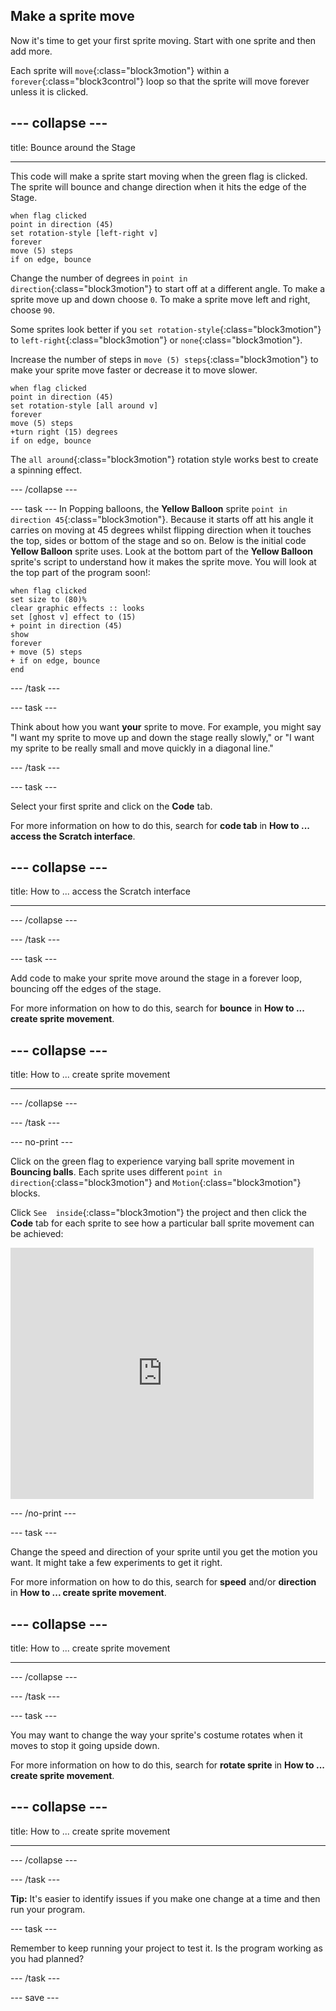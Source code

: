 ## Make a sprite move

Now it's time to get your first sprite moving. Start with one sprite and then add more. 

Each sprite will `move`{:class="block3motion"} within a `forever`{:class="block3control"} loop so that the sprite will move forever unless it is clicked.

--- collapse ---
---

title: Bounce around the Stage

---

This code will make a sprite start moving when the green flag is clicked. The sprite will bounce and change direction when it hits the edge of the Stage. 

```blocks3
when flag clicked
point in direction (45)
set rotation-style [left-right v]
forever
move (5) steps
if on edge, bounce
```

Change the number of degrees in `point in direction`{:class="block3motion"} to start off at a different angle. To make a sprite move up and down choose `0`. To make a sprite move left and right, choose `90`.

Some sprites look better if you `set rotation-style`{:class="block3motion"} to `left-right`{:class="block3motion"} or `none`{:class="block3motion"}.

Increase the number of steps in `move (5) steps`{:class="block3motion"} to make your sprite move faster or decrease it to move slower. 

```blocks3
when flag clicked
point in direction (45)
set rotation-style [all around v]
forever
move (5) steps
+turn right (15) degrees
if on edge, bounce
```

The `all around`{:class="block3motion"} rotation style works best to create a spinning effect.

--- /collapse --- 


--- task ---
In Popping balloons, the **Yellow Balloon** sprite `point in direction 45`{:class="block3motion"}. Because it starts off att his angle it carries on  moving at 45 degrees whilst flipping direction when it touches the top, sides or bottom of the stage and so on. Below is the initial code **Yellow Balloon** sprite uses. Look at the bottom part of the **Yellow Balloon** sprite's script to understand how it makes the sprite move. You will look at the top part of the program soon!:

```blocks3
when flag clicked
set size to (80)%
clear graphic effects :: looks
set [ghost v] effect to (15)
+ point in direction (45)
show
forever
+ move (5) steps
+ if on edge, bounce
end
```
--- /task ---

--- task ---

Think about how you want **your** sprite to move. For example, you might say "I want my sprite to move up and down the stage really slowly," or "I want my sprite to be really small and move quickly in a diagonal line."

--- /task ---

--- task ---

Select your first sprite and click on the **Code** tab. 

For more information on how to do this, search for **code tab** in **How to ... access the Scratch interface**.

--- collapse ---
---

title: How to ... access the Scratch interface

---
--- /collapse ---

--- /task ---

--- task ---

Add code to make your sprite move around the stage in a forever loop, bouncing off the edges of the stage.  

For more information on how to do this, search for **bounce** in **How to ... create sprite movement**.

--- collapse ---
---

title: How to ... create sprite movement

---
--- /collapse ---

--- /task ---

--- no-print ---

Click on the green flag to experience varying ball sprite movement in **Bouncing balls**. Each sprite uses different `point in direction`{:class="block3motion"} and `Motion`{:class="block3motion"} blocks. 

Click `See  inside`{:class="block3motion"} the project and then click the **Code** tab for each sprite to see how a particular ball sprite movement can be achieved:
<div class="scratch-preview">
  <iframe allowtransparency="true" width="485" height="402" src="https://scratch.mit.edu/projects/embed/425675232/?autostart=false" frameborder="0"></iframe>
</div>

--- /no-print ---


--- task ---

Change the speed and direction of your sprite until you get the motion you want. It might take a few experiments to get it right. 

For more information on how to do this, search for **speed** and/or **direction** in **How to ... create sprite movement**.

--- collapse ---
---

title: How to ... create sprite movement

---

--- /collapse ---

--- /task ---

--- task ---

You may want to change the way your sprite's costume rotates when it moves to stop it going upside down. 

For more information on how to do this, search for **rotate sprite** in **How to ... create sprite movement**.

--- collapse ---
---

title: How to ... create sprite movement

---

--- /collapse ---

--- /task ---

**Tip:** It's easier to identify issues if you make one change at a time and then run your program. 

--- task ---

Remember to keep running your project to test it. Is the program working as you had planned?

--- /task ---

--- save ---
